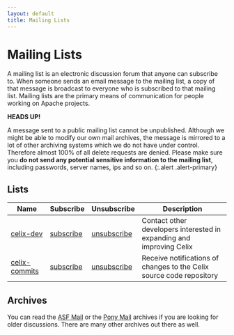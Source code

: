 ```yaml
---
layout: default
title: Mailing Lists
---
```


# Mailing Lists

A mailing list is an electronic discussion forum that anyone can subscribe to. When someone sends an email message 
to the mailing list, a copy of that message is broadcast to everyone who is subscribed to that mailing list. Mailing 
lists are the primary means of communication for people working on Apache projects.

**HEADS UP!**

A message sent to a public mailing list cannot be unpublished. Although we might be able to modify our own mail archives, 
the message is mirrored to a lot of other archiving systems which we do not have under control. Therefore almost 100% 
of all delete requests are denied. Please make sure you **do not send any potential sensitive information to the mailing list**,
including passwords, server names, ips and so on.
{:.alert .alert-primary}

## Lists

| Name | Subscribe | Unsubscribe | Description |
|----|---------|-----------|-----------|
|[celix-dev](https://lists.apache.org/list.html?dev@celix.apache.org) | [subscribe](mailto:dev-subscribe@celix.apache.org?subject=subscribe&amp;body=subscribe) | [unsubscribe](mailto:dev-unsubscribe@celix.apache.org?subject=unsubscribe&amp;body=unsubscribe) | Contact other developers interested in expanding and improving Celix |
|[celix-commits](https://lists.apache.org/list.html?commits@celix.apache.org) | [subscribe](mailto:commits-subscribe@celix.apache.org?subject=subscribe&amp;body=subscribe) | [unsubscribe](mailto:commits-unsubscribe@celix.apache.org?subject=unsubscribe&amp;body=unsubscribe) | Receive notifications of changes to the Celix source code repository |

## Archives

You can read the [ASF Mail](http://mail-archives.apache.org/mod_mbox/celix-dev/) or the
[Pony Mail](https://lists.apache.org/list.html?dev@celix.apache.org) archives if you are looking for older discussions.
There are many other archives out there as well.
